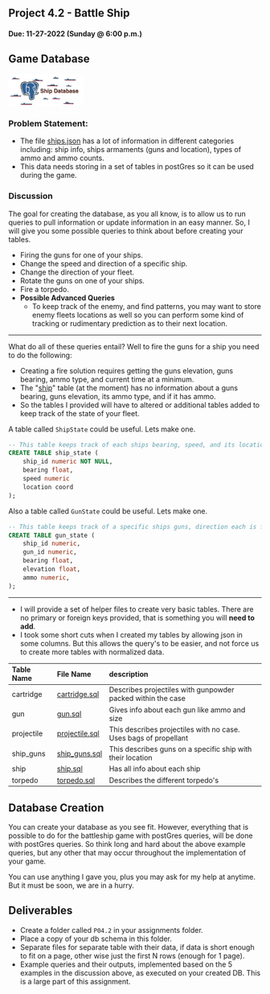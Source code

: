 ## Project 4.2 - Battle Ship
#### Due: 11-27-2022 (Sunday @ 6:00 p.m.)


## Game Database
<img src="./images/postgres.png" width="150">


### Problem Statement:

- The file [ships.json](ships.json) has a lot of information in different categories including: ship info, ships armaments (guns and location), types of ammo and ammo counts. 
- This data needs storing in a set of tables in postGres so it can be used during the game.


### Discussion

The goal for creating the database, as you all know, is to allow us to run queries to pull information or update information in an easy manner. So, I will give you some possible queries to think about before creating your tables.

- Firing the guns for one of your ships. 
- Change the speed and direction of a specific ship.
- Change the direction of your fleet.
- Rotate the guns on one of your ships.
- Fire a torpedo.
- **Possible Advanced Queries**
  - To keep track of the enemy, and find patterns, you may want to store enemy fleets locations as well so you can perform some kind of tracking or rudimentary prediction as to their next location. 
  
-------

What do all of these queries entail? Well to fire the guns for a ship you need to do the following:
  - Creating a fire solution requires getting the guns elevation, guns bearing, ammo type, and current time at a minimum. 
  - The "[ship](./data/ship.sql)" table (at the moment) has no information about a guns bearing, guns elevation, its ammo type, and if it has ammo.
  - So the tables I provided will have to altered or additional tables added to keep track of the state of your fleet.  

A table called `ShipState` could be useful. Lets make one.
```sql
-- This table keeps track of each ships bearing, speed, and its location.
CREATE TABLE ship_state (
    ship_id numeric NOT NULL,
    bearing float,
    speed numeric
    location coord
);
```

Also a table called `GunState` could be useful. Lets make one.
  
```sql
-- This table keeps track of a specific ships guns, direction each is facing, their elevation, and how much ammo. 
CREATE TABLE gun_state (
    ship_id numeric,
    gun_id numeric,
    bearing float,
    elevation float,
    ammo numeric,
);
```
------

- I will provide a set of helper files to create very basic tables. There are no primary or foreign keys provided, that is something you will **need to add**. 
- I took some short cuts when I created my tables by allowing json in some columns. But this allows the query's to be easier, and not force us to create more tables with normalized data.

| Table Name | File Name                               | description                                                      |
| :--------- | :-------------------------------------- | :--------------------------------------------------------------- |
| cartridge  | [cartridge.sql](./data/cartridge.sql)   | Describes projectiles with gunpowder packed within the case      |
| gun        | [gun.sql](./data/gun.sql)               | Gives info about each gun like ammo and size                     |
| projectile | [projectile.sql](./data/projectile.sql) | This describes projectiles with no case. Uses bags of propellant |
| ship_guns  | [ship_guns.sql](./data/ship_guns.sql)   | This describes guns on a specific ship with their location       |
| ship       | [ship.sql](./data/ship.sql)             | Has all info about each ship                                     |
| torpedo    | [torpedo.sql](./data/torpedo.sql)       | Describes the different torpedo's                                |

## Database Creation

You can create your database as you see fit. However, everything that is possible to do for the battleship game with postGres queries, will be done with postGres queries. So think long and hard about the above example queries, but any other that may occur throughout the implementation of your game.

You can use anything I gave you, plus you may ask for my help at anytime. But it must be soon, we are in a hurry.

## Deliverables

- Create a folder called `P04.2` in your assignments folder.
- Place a copy of your db schema in this folder. 
- Separate files for separate table with their data, if data is short enough to fit on a page, other wise just the first N rows (enough for 1 page).
- Example queries and their outputs, implemented based on the 5 examples in the discussion above, as executed on your created DB. This is a large part of this assignment.

